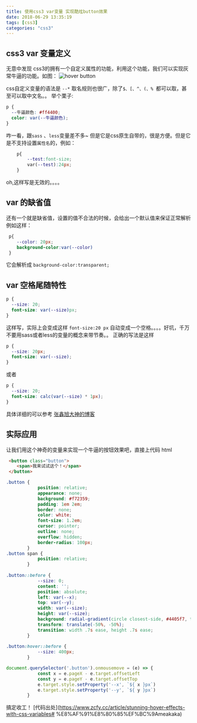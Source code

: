```yaml
---
title: 使用css3 var变量 实现酷炫button效果
date: 2018-06-29 13:35:19
tags: [css3]
categories: "css3"
---
```

## css3 var 变量定义

无意中发现 css3的拥有一个自定义属性的功能，利用这个功能，我们可以实现灰常牛逼的功能。如图：
![hover button](http://oughko11e.bkt.clouddn.com/hover.gif)
<!--more-->
css自定义变量的语法是 `--*`
取名规则也很广，除了`$、[、^、(、% `都可以取，甚至可以取中文名。。
举个栗子:
``` css
p {
  --牛逼颜色: #ff4400;
  color: var(--牛逼颜色);
}
```
咋一看，跟`sass` 、`less`变量差不多~ 但是它是css原生自带的，很是方便。但是它是不支持设置`属性名`的，例如：
```css
    p{
        --test:font-size;
        var(--test):24px;
    }
```
oh,这样写是无效的。。。。

## var 的缺省值

还有一个就是缺省值，设置的值不合法的时候，会给出一个默认值来保证正常解析 例如这样：
``` css
 p{
    --color: 20px;
    background-color:var(--color)
 }

```
它会解析成 `background-color:transparent;`

## var 空格尾随特性
```css
p {
  --size: 20;   
  font-size: var(--size)px;
}
```
这样写，实际上会变成这样 `font-size:20 px` 自动变成一个空格。。。。好坑，千万不要用sass或者less的变量的概念来带节奏。。
正确的写法是这样
```css
p {
  --size: 20px;   
  font-size: var(--size);
}
```
或者
``` css
p {
  --size: 20;   
  font-size: calc(var(--size) * 1px);
}

```
具体详细的可以参考 [张鑫旭大神的博客](http://www.zhangxinxu.com/wordpress/?p=5804)

## 实际应用
让我们用这个神奇的变量来实现一个牛逼的按钮效果吧，直接上代码
html
``` html
 <button class="button">
    <span>我来试试这个！</span>
 </button>
```
```css
.button {
            position: relative;
            appearance: none;
            background: #f72359;
            padding: 1em 2em;
            border: none;
            color: white;
            font-size: 1.2em;
            cursor: pointer;
            outline: none;
            overflow: hidden;
            border-radius: 100px;
        }
.button span {
            position: relative;
        }
        
.button::before {
            --size: 0;
            content: '';
            position: absolute;
            left: var(--x);
            top: var(--y);
            width: var(--size);
            height: var(--size);
            background: radial-gradient(circle closest-side, #4405f7, transparent);
            transform: translate(-50%, -50%);
            transition: width .7s ease, height .7s ease;
        }
        
.button:hover::before {
            --size: 400px;
        }
```

``` javascript
document.querySelector('.button').onmousemove = (e) => {
            const x = e.pageX - e.target.offsetLeft
            const y = e.pageY - e.target.offsetTop
            e.target.style.setProperty('--x', `${ x }px`)
            e.target.style.setProperty('--y', `${ y }px`)
        }
```
搞定收工！
[代码出处](https://www.zcfy.cc/article/stunning-hover-effects-with-css-variables# %E8%AF%91%E8%80%85%EF%BC%9Ameakaka)

